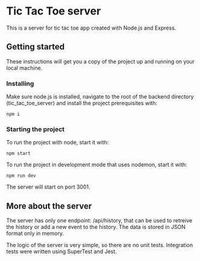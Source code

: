 # Tic Tac Toe server

This is a server for tic tac toe app created with Node.js and Express. 

## Getting started
These instructions will get you a copy of the project up and running on your local machine.

### Installing
Make sure node.js is installed, navigate to the root of the backend directory (tic_tac_toe_server) and install the project prerequisites with:

`npm i`

### Starting the project
To run the project with node, start it with:  

`npm start`  

To run the project in development mode that uses nodemon, start it with:  

`npm run dev`

The server will start on port 3001.

## More about the server
The server has only one endpoint: /api/history, that can be used to retreive the history or add a new event to the 
history. The data is stored in JSON format only in memory.

The logic of the server is very simple, so there are no unit tests. Integration tests were written using SuperTest and Jest.